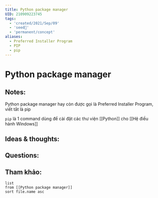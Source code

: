 ```yaml
---
title: Python package manager
UID: 210909223745
tags:
  - 'created/2021/Sep/09'
  - 'seed🥜'
  - 'permanent/concept'
aliases:
  - Preferred Installer Program
  - PIP
  - pip
---
```

# Python package manager

## Notes:
Python package manager hay còn được gọi là Preferred Installer Program, viết tắt là pip

`pip` là 1 command dùng để cài đặt các thư viện [[Python]] cho [[Hệ điều hành Windows]]

## Ideas & thoughts:

## Questions:


## Tham khảo:
```dataview
list
from [[Python package manager]]
sort file.name asc
```
